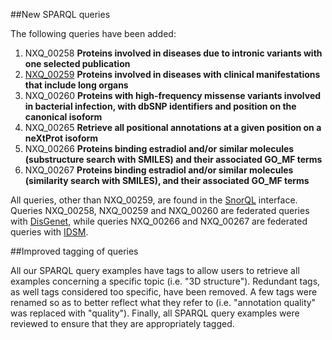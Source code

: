 ##New SPARQL queries

The following queries have been added:

1.	NXQ\_00258 **Proteins involved in diseases due to intronic variants with one selected publication**
2.	[NXQ\_00259](../proteins/search?mode=advanced&queryId=NXQ_00259) **Proteins involved in diseases with clinical manifestations that include long organs**
3.	NXQ\_00260 **Proteins with high-frequency missense variants involved in bacterial infection, with dbSNP identifiers and position on the canonical isoform**
4.	NXQ\_00265 **Retrieve all positional annotations at a given position on a neXtProt isoform**
5.	NXQ\_00266 **Proteins binding estradiol and/or similar molecules (substructure search with SMILES) and their associated GO_MF terms**
6.	NXQ\_00267 **Proteins binding estradiol and/or similar molecules (similarity search with SMILES), and their associated GO_MF terms**

All queries, other than NXQ\_00259, are found in the [SnorQL](https://snorql.nextprot.org/) interface. Queries NXQ\_00258, NXQ\_00259 and NXQ\_00260 are federated queries with [DisGenet](https://www.disgenet.org/), while queries NXQ\_00266 and NXQ\_00267 are federated queries with [IDSM](https://idsm.elixir-czech.cz/).

##Improved tagging of queries

All our SPARQL query examples have tags to allow users to retrieve all examples concerning a specific topic (i.e. &quot;3D structure&quot;). Redundant tags, as well tags considered too specific, have been removed. A few tags were renamed so as to better reflect what they refer to (i.e. &quot;annotation quality&quot; was replaced with &quot;quality&quot;). Finally, all SPARQL query examples were reviewed to ensure that they are appropriately tagged.  
